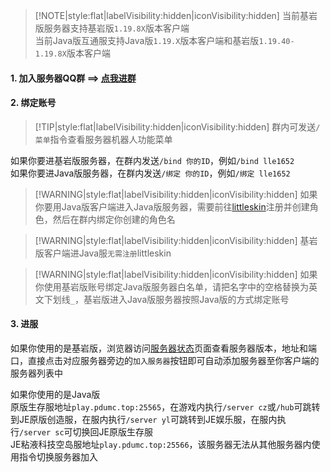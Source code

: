 > [!NOTE|style:flat|labelVisibility:hidden|iconVisibility:hidden] 
> 当前基岩版服务器支持基岩版`1.19.8X`版本客户端  
> 当前Java版互通服支持Java版`1.19.X`版本客户端和基岩版`1.19.40-1.19.8X`版本客户端

#### 1. 加入服务器QQ群 ==> [点我进群](https://jq.qq.com/?_wv=1027&k=WwignUAQ)

#### 2. 绑定账号

> [!TIP|style:flat|labelVisibility:hidden|iconVisibility:hidden] 群内可发送`/菜单`指令查看服务器机器人功能菜单

如果你要进基岩版服务器，在群内发送`/bind 你的ID`，例如`/bind lle1652`  
如果你要进Java版服务器，在群内发送`/绑定 你的ID`，例如`/绑定 lle1652`

> [!WARNING|style:flat|labelVisibility:hidden|iconVisibility:hidden] 如果你要用Java版客户端进入Java版服务器，需要前往[littleskin](https://littleskin.cn)注册并创建角色，然后在群内绑定你创建的角色名

> [!WARNING|style:flat|labelVisibility:hidden|iconVisibility:hidden] 基岩版客户端进Java服`无需注册`littleskin

> [!WARNING|style:flat|labelVisibility:hidden|iconVisibility:hidden] 如果你使用基岩版账号绑定Java版服务器白名单，请把名字中的空格替换为英文下划线`_`，基岩版进入Java版服务器按照Java版的方式绑定账号

#### 3. 进服

如果你使用的是基岩版，浏览器访问[服务器状态](servers/motd)页面查看服务器版本，地址和端口，直接点击对应服务器旁边的`加入服务器`按钮即可自动添加服务器至你客户端的服务器列表中

如果你使用的是Java版  
原版生存服地址`play.pdumc.top:25565`，在游戏内执行`/server cz`或`/hub`可跳转到JE原版创造服，在服内执行`/server yl`可跳转到JE娱乐服，在服内执行`/server sc`可切换回JE原版生存服  
JE粘液科技空岛服地址`play.pdumc.top:25566`，该服务器无法从其他服务器内使用指令切换服务器加入
